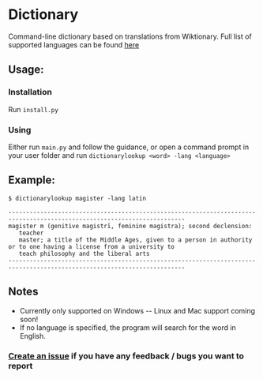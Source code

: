 # Dictionary

Command-line dictionary based on translations from Wiktionary. Full list of supported languages can be found [here](https://github.com/Astrochamp/Dictionary/blob/main/supported_languages.txt)

## Usage:

### Installation
Run `install.py`

### Using
Either run `main.py` and follow the guidance, or open a command prompt in your user folder and run `dictionarylookup <word> -lang <language>`

## Example:
```text
$ dictionarylookup magister -lang latin

------------------------------------------------------------------------------------------------------------------------
magister m (genitive magistrī, feminine magistra); second declension:
   teacher
   master; a title of the Middle Ages, given to a person in authority or to one having a license from a university to
   teach philosophy and the liberal arts
------------------------------------------------------------------------------------------------------------------------
```

## Notes
* Currently only supported on Windows -- Linux and Mac support coming soon!
* If no language is specified, the program will search for the word in English.

### [Create an issue](https://github.com/Astrochamp/Dictionary/issues) if you have any feedback / bugs you want to report